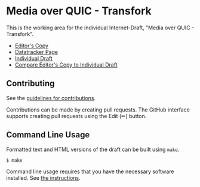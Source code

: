 # Media over QUIC - Transfork

This is the working area for the individual Internet-Draft, "Media over QUIC - Transfork".

* [Editor's Copy](https://OkutaniDaichi0106.github.io/moq-transfork/#go.draft-lcurley-moq-transfork.html)
* [Datatracker Page](https://datatracker.ietf.org/doc/draft-lcurley-moq-transfork)
* [Individual Draft](https://datatracker.ietf.org/doc/html/draft-lcurley-moq-transfork)
* [Compare Editor's Copy to Individual Draft](https://OkutaniDaichi0106.github.io/moq-transfork/#go.draft-lcurley-moq-transfork.diff)


## Contributing

See the
[guidelines for contributions](https://github.com/OkutaniDaichi0106/moq-transfork/blob/main/CONTRIBUTING.md).

Contributions can be made by creating pull requests.
The GitHub interface supports creating pull requests using the Edit (✏) button.


## Command Line Usage

Formatted text and HTML versions of the draft can be built using `make`.

```sh
$ make
```

Command line usage requires that you have the necessary software installed.  See
[the instructions](https://github.com/martinthomson/i-d-template/blob/main/doc/SETUP.md).

